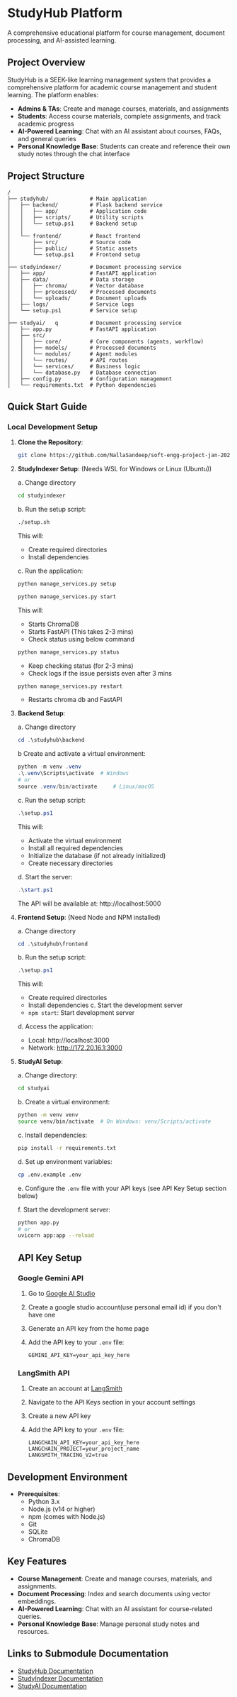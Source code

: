 # StudyHub Platform

A comprehensive educational platform for course management, document processing, and AI-assisted learning.

## Project Overview

StudyHub is a SEEK-like learning management system that provides a comprehensive platform for academic course management and student learning. The platform enables:

- **Admins & TAs**: Create and manage courses, materials, and assignments
- **Students**: Access course materials, complete assignments, and track academic progress
- **AI-Powered Learning**: Chat with an AI assistant about courses, FAQs, and general queries
- **Personal Knowledge Base**: Students can create and reference their own study notes through the chat interface

## Project Structure

```plaintext
/
├── studyhub/             # Main application
│   ├── backend/          # Flask backend service
│   │   ├── app/          # Application code
│   │   ├── scripts/      # Utility scripts
│   │   └── setup.ps1     # Backend setup
│   │
│   └── frontend/         # React frontend
│       ├── src/          # Source code
│       ├── public/       # Static assets
│       └── setup.ps1     # Frontend setup
│
├── studyindexer/         # Document processing service
│   ├── app/              # FastAPI application
│   ├── data/             # Data storage
│   │   ├── chroma/       # Vector database
│   │   ├── processed/    # Processed documents
│   │   └── uploads/      # Document uploads
│   ├── logs/             # Service logs
│   └── setup.ps1         # Service setup
│
├── studyai/   q          # Document processing service
│   ├── app.py            # FastAPI application
│   ├── src/             
│   │   ├── core/         # Core components (agents, workflow)
│   │   ├── models/       # Processed documents
│   │   └── modules/      # Agent modules
│   │   └── routes/       # API routes
│   │   └── services/     # Business logic
│   │   └── database.py   # Database connection
│   ├── config.py         # Configuration management
│   └── requirements.txt  # Python dependencies

```

## Quick Start Guide

### Local Development Setup

1. **Clone the Repository**:
   ```bash
   git clone https://github.com/NallaSandeep/soft-engg-project-jan-2025-se-Jan-8.git
   ```

2. **StudyIndexer Setup**: (Needs WSL for Windows or Linux (Ubuntu))

   a. Change directory
      ```bash
      cd studyindexer
      ```

   b. Run the setup script:
      ```bash
      ./setup.sh
      ```
      This will:
      - Create required directories
      - Install dependencies

   c. Run the application:
      ```bash
      python manage_services.py setup
      ```
      ```bash
      python manage_services.py start
      ```
   This will:
      - Starts ChromaDB
      - Starts FastAPI (This takes 2-3 mins)
      - Check status using below command

      ```bash
      python manage_services.py status
      ```
      - Keep checking status (for 2-3 mins)
      - Check logs if the issue persists even after 3 mins

      ```bash
      python manage_services.py restart
      ```
      - Restarts chroma db and FastAPI

3. **Backend Setup**:

   a. Change directory
      ```powershell
      cd .\studyhub\backend
      ```

   b Create and activate a virtual environment:
      ```powershell
      python -m venv .venv
      .\.venv\Scripts\activate  # Windows
      # or
      source .venv/bin/activate     # Linux/macOS
      ```

   c. Run the setup script:
      ```powershell
      .\setup.ps1
      ```
      This will:
      - Activate the virtual environment
      - Install all required dependencies
      - Initialize the database (if not already initialized)
      - Create necessary directories

   d. Start the server:
      ```powershell
      .\start.ps1
      ```
      The API will be available at: http://localhost:5000

4. **Frontend Setup**: (Need Node and NPM installed)

   a. Change directory
      ```powershell
      cd .\studyhub\frontend
      ```

   b. Run the setup script:
      ```powershell
      .\setup.ps1
      ```
      This will:
      - Create required directories
      - Install dependencies
   c. Start the development server
      - `npm start`: Start development server

   d. Access the application:
      - Local: http://localhost:3000
      - Network: http://172.20.16.1:3000


5. **StudyAI Setup**: 

   a. Change directory:
      ```bash
      cd studyai
      ```

   b. Create a virtual environment:
      ```bash
      python -m venv venv
      source venv/bin/activate  # On Windows: venv/Scripts/activate
      ```

   c. Install dependencies:
      ```bash
      pip install -r requirements.txt
      ```

   d. Set up environment variables:
      ```bash
      cp .env.example .env
      ```

   e. Configure the `.env` file with your API keys (see API Key Setup section below)

   f. Start the development server:
      ```bash
      python app.py
      # or
      uvicorn app:app --reload
      ```

   ## API Key Setup

   ### Google Gemini API

   1. Go to [Google AI Studio](https://aistudio.google.com/)
   2. Create a google studio account(use personal email id) if you don't have one
   3. Generate an API key from the home page
   4. Add the API key to your `.env` file:

      ```
      GEMINI_API_KEY=your_api_key_here
      ```

   ### LangSmith API

   1. Create an account at [LangSmith](https://smith.langchain.com/)
   2. Navigate to the API Keys section in your account settings
   3. Create a new API key
   4. Add the API key to your `.env` file:

      ```
      LANGCHAIN_API_KEY=your_api_key_here
      LANGCHAIN_PROJECT=your_project_name
      LANGSMITH_TRACING_V2=true
      ```



## Development Environment

- **Prerequisites**:
  - Python 3.x
  - Node.js (v14 or higher)
  - npm (comes with Node.js)
  - Git
  - SQLite
  - ChromaDB

## Key Features

- **Course Management**: Create and manage courses, materials, and assignments.
- **Document Processing**: Index and search documents using vector embeddings.
- **AI-Powered Learning**: Chat with an AI assistant for course-related queries.
- **Personal Knowledge Base**: Manage personal study notes and resources.

## Links to Submodule Documentation

- [StudyHub Documentation](studyhub/README.md)
- [StudyIndexer Documentation](studyindexer/README.md)
- [StudyAI Documentation](studyai/README.md)
